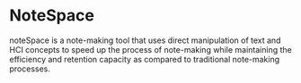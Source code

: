 # NoteSpace
noteSpace is a note-making tool that uses direct manipulation of text and HCI concepts to speed up the process of note-making while maintaining the efficiency and retention capacity as compared to traditional note-making processes.
